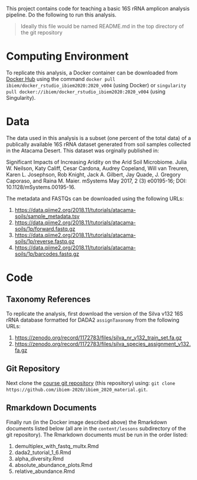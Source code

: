 This project contains code for teaching a basic 16S rRNA amplicon analysis pipeline. Do the following to run this analysis.

> Ideally this file would be named README.md in the top directory of the git repository

# Computing Environment
To replicate this analysis, a Docker container can be downloaded from [Docker Hub](https://hub.docker.com/r/ibiem/docker_rstudio_ibiem2020) using the command `docker pull ibiem/docker_rstudio_ibiem2020:2020_v004` (using Docker) or `singularity pull docker://ibiem/docker_rstudio_ibiem2020:2020_v004` (using Singularity).

# Data
The data used in this analysis is a subset (one percent of the total data) of a publically available 16S rRNA dataset generated from soil samples collected in the Atacama Desert. This dataset was orginally published in:

Significant Impacts of Increasing Aridity on the Arid Soil Microbiome. Julia W. Neilson, Katy Califf, Cesar Cardona, Audrey Copeland, Will van Treuren, Karen L. Josephson, Rob Knight, Jack A. Gilbert, Jay Quade, J. Gregory Caporaso, and Raina M. Maier. mSystems May 2017, 2 (3) e00195-16; DOI: 10.1128/mSystems.00195-16.

The metadata and FASTQs can be downloaded using the following URLs:

1. https://data.qiime2.org/2018.11/tutorials/atacama-soils/sample_metadata.tsv 
2. https://data.qiime2.org/2018.11/tutorials/atacama-soils/1p/forward.fastq.gz 
3. https://data.qiime2.org/2018.11/tutorials/atacama-soils/1p/reverse.fastq.gz 
4. https://data.qiime2.org/2018.11/tutorials/atacama-soils/1p/barcodes.fastq.gz

# Code
## Taxonomy References
To replicate the analysis, first download the version of the Silva v132 16S rRNA database formatted for DADA2 `assignTaxonomy` from the following URLs:

1. https://zenodo.org/record/1172783/files/silva_nr_v132_train_set.fa.gz
2. https://zenodo.org/record/1172783/files/silva_species_assignment_v132.fa.gz

## Git Repository
Next clone the [course git repository](https://github.com/ibiem-2020/ibiem_2020_material) (this repository) using: `git clone https://github.com/ibiem-2020/ibiem_2020_material.git`.

## Rmarkdown Documents
Finally run (in the Docker image described above) the Rmarkdown documents listed below (all are in the `content/lessons` subdirectory of the git repository). The Rmarkdown documents must be run in the order listed:

1. demultiplex_with_fastq_multx.Rmd
2. dada2_tutorial_1_6.Rmd
3. alpha_diversity.Rmd
4. absolute_abundance_plots.Rmd
5. relative_abundance.Rmd

